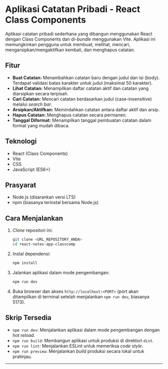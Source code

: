 # Aplikasi Catatan Pribadi - React Class Components

Aplikasi catatan pribadi sederhana yang dibangun menggunakan React dengan Class Components dan di-*bundle* menggunakan Vite. Aplikasi ini memungkinkan pengguna untuk membuat, melihat, mencari, mengarsipkan/mengaktifkan kembali, dan menghapus catatan.

## Fitur

* **Buat Catatan:** Menambahkan catatan baru dengan judul dan isi (body). Terdapat validasi batas karakter untuk judul (maksimal 50 karakter).
* **Lihat Catatan:** Menampilkan daftar catatan aktif dan catatan yang diarsipkan secara terpisah.
* **Cari Catatan:** Mencari catatan berdasarkan judul (case-insensitive) melalui *search bar*.
* **Arsipkan/Aktifkan:** Memindahkan catatan antara daftar aktif dan arsip.
* **Hapus Catatan:** Menghapus catatan secara permanen.
* **Tanggal Diformat:** Menampilkan tanggal pembuatan catatan dalam format yang mudah dibaca.

## Teknologi

* React (Class Components)
* Vite
* CSS
* JavaScript (ES6+)

## Prasyarat

* Node.js (disarankan versi LTS)
* npm (biasanya terinstal bersama Node.js)

## Cara Menjalankan

1.  *Clone* repositori ini:
    ```bash
    git clone <URL_REPOSITORY_ANDA>
    cd react-notes-app-classcomp
    ```
2.  Instal dependensi:
    ```bash
    npm install
    ```
3.  Jalankan aplikasi dalam mode pengembangan:
    ```bash
    npm run dev
    ```
4.  Buka browser dan akses `http://localhost:<PORT>` (port akan ditampilkan di terminal setelah menjalankan `npm run dev`, biasanya 5173).

## Skrip Tersedia

* `npm run dev`: Menjalankan aplikasi dalam mode pengembangan dengan *hot reload*.
* `npm run build`: Membangun aplikasi untuk produksi di direktori `dist`.
* `npm run lint`: Menjalankan ESLint untuk memeriksa *code style*.
* `npm run preview`: Menjalankan *build* produksi secara lokal untuk pratinjau.

---